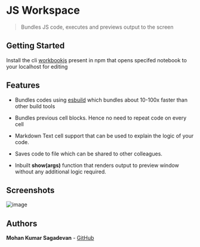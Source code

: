 # JS Workspace

> Bundles JS code, executes and previews output to the screen

## Getting Started

Install the cli [workbookjs](https://www.npmjs.com/package/workbookjs) present in npm that opens specifed notebook to your localhost for editing

## Features

- Bundles codes using [esbuild](https://esbuild.github.io/) which bundles about 10-100x faster than other build tools

- Bundles previous cell blocks. Hence no need to repeat code on every cell

- Markdown Text cell support that can be used to explain the logic of your code.

- Saves code to file which can be shared to other colleagues.

- Inbuilt **show(args)** function that renders output to preview window without any additional logic required.

## Screenshots
![image](https://user-images.githubusercontent.com/25298468/147328098-bb5ff1aa-0ae0-4b8e-85f0-0f2fe49edcf5.png)


## Authors

**Mohan Kumar Sagadevan** - [GitHub](https://github.com/mohankumar27)
